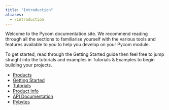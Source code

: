 ```yaml
---
title: "Introduction"
aliases:
  - /introduction
---
```

Welcome to the Pycom documentation site. We recommend reading through all the sections to familiarise yourself with the various tools and features available to you to help you develop on your Pycom module.

To get started, read through the Getting Started guide then feel free to jump straight into the tutorials and examples in Tutorials & Examples to begin building your projects.

* [Products](products)
* [Getting Started](gettingstarted/introduction)
* [Tutorials](tutorials/introduction)
* [Product Info](datasheets/introduction)
* [API Documentation](firmwareapi/introduction)
* [Pybytes](pybytes/introduction)
